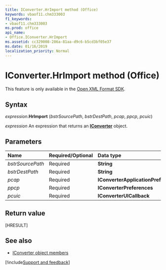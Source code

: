 ```yaml
---
title: IConverter.HrImport method (Office)
keywords: vbaof11.chm333003
f1_keywords:
- vbaof11.chm333003
ms.prod: office
api_name:
- Office.IConverter.HrImport
ms.assetid: cc329008-286a-81aa-d9c6-b5cd3bf05e37
ms.date: 01/16/2019
localization_priority: Normal
---
```



# IConverter.HrImport method (Office)

This feature is only available in the [Open XML Format SDK](https://docs.microsoft.com/office/open-xml/open-xml-sdk).


## Syntax

_expression_.**HrImport** (_bstrSourcePath_, _bstrDestPath_, _pcap_, _ppcp_, _pcuic_)

_expression_ An expression that returns an **[IConverter](Office.IConverter.md)** object.


## Parameters

|Name|Required/Optional|Data type|
|:---|:----------------|:--------|
| _bstrSourcePath_|Required|**String**|
| _bstrDestPath_|Required|**String**|
| _pcap_|Required|**IConverterApplicationPreferences**|
| _ppcp_|Required|**IConverterPreferences**|
| _pcuic_|Required|**IConverterUICallback**|

## Return value

[HRESULT]


## See also

- [IConverter object members](overview/Library-Reference/iconverter-members-office.md)

[!include[Support and feedback](~/includes/feedback-boilerplate.md)]